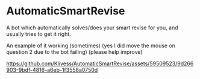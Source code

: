 # AutomaticSmartRevise
A bot which automatically solves/does your smart revise for you, and usually tries to get it right.


An example of it working (sometimes) (yes I did move the mouse on question 2 due to the bot failing) (please help improve)

https://github.com/Klivess/AutomaticSmartRevise/assets/59509523/9d266903-9bdf-4816-a6eb-1f3558a0750d

